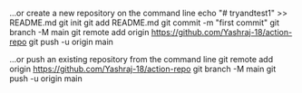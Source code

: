 …or create a new repository on the command line
echo "# tryandtest1" >> README.md
git init
git add README.md
git commit -m "first commit"
git branch -M main
git remote add origin https://github.com/Yashraj-18/action-repo
git push -u origin main

…or push an existing repository from the command line
git remote add origin https://github.com/Yashraj-18/action-repo
git branch -M main
git push -u origin main